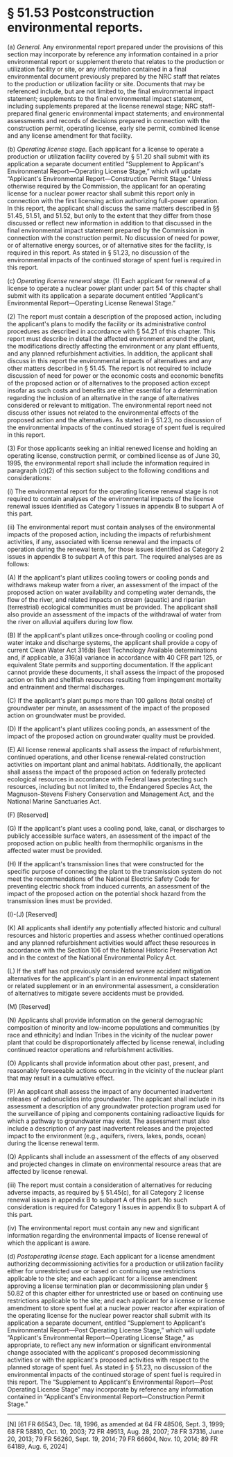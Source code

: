 # § 51.53   Postconstruction environmental reports.

(a) *General.* Any environmental report prepared under the provisions of this section may incorporate by reference any information contained in a prior environmental report or supplement thereto that relates to the production or utilization facility or site, or any information contained in a final environmental document previously prepared by the NRC staff that relates to the production or utilization facility or site. Documents that may be referenced include, but are not limited to, the final environmental impact statement; supplements to the final environmental impact statement, including supplements prepared at the license renewal stage; NRC staff-prepared final generic environmental impact statements; and environmental assessments and records of decisions prepared in connection with the construction permit, operating license, early site permit, combined license and any license amendment for that facility.


(b) *Operating license stage.* Each applicant for a license to operate a production or utilization facility covered by § 51.20 shall submit with its application a separate document entitled “Supplement to Applicant's Environmental Report—Operating License Stage,” which will update “Applicant's Environmental Report—Construction Permit Stage.” Unless otherwise required by the Commission, the applicant for an operating license for a nuclear power reactor shall submit this report only in connection with the first licensing action authorizing full-power operation. In this report, the applicant shall discuss the same matters described in §§ 51.45, 51.51, and 51.52, but only to the extent that they differ from those discussed or reflect new information in addition to that discussed in the final environmental impact statement prepared by the Commission in connection with the construction permit. No discussion of need for power, or of alternative energy sources, or of alternative sites for the facility, is required in this report. As stated in § 51.23, no discussion of the environmental impacts of the continued storage of spent fuel is required in this report.


(c) *Operating license renewal stage.* (1) Each applicant for renewal of a license to operate a nuclear power plant under part 54 of this chapter shall submit with its application a separate document entitled “Applicant's Environmental Report—Operating License Renewal Stage.” 


(2) The report must contain a description of the proposed action, including the applicant's plans to modify the facility or its administrative control procedures as described in accordance with § 54.21 of this chapter. This report must describe in detail the affected environment around the plant, the modifications directly affecting the environment or any plant effluents, and any planned refurbishment activities. In addition, the applicant shall discuss in this report the environmental impacts of alternatives and any other matters described in § 51.45. The report is not required to include discussion of need for power or the economic costs and economic benefits of the proposed action or of alternatives to the proposed action except insofar as such costs and benefits are either essential for a determination regarding the inclusion of an alternative in the range of alternatives considered or relevant to mitigation. The environmental report need not discuss other issues not related to the environmental effects of the proposed action and the alternatives. As stated in § 51.23, no discussion of the environmental impacts of the continued storage of spent fuel is required in this report.


(3) For those applicants seeking an initial renewed license and holding an operating license, construction permit, or combined license as of June 30, 1995, the environmental report shall include the information required in paragraph (c)(2) of this section subject to the following conditions and considerations:


(i) The environmental report for the operating license renewal stage is not required to contain analyses of the environmental impacts of the license renewal issues identified as Category 1 issues in appendix B to subpart A of this part. 


(ii) The environmental report must contain analyses of the environmental impacts of the proposed action, including the impacts of refurbishment activities, if any, associated with license renewal and the impacts of operation during the renewal term, for those issues identified as Category 2 issues in appendix B to subpart A of this part. The required analyses are as follows: 


(A) If the applicant's plant utilizes cooling towers or cooling ponds and withdraws makeup water from a river, an assessment of the impact of the proposed action on water availability and competing water demands, the flow of the river, and related impacts on stream (aquatic) and riparian (terrestrial) ecological communities must be provided. The applicant shall also provide an assessment of the impacts of the withdrawal of water from the river on alluvial aquifers during low flow. 


(B) If the applicant's plant utilizes once-through cooling or cooling pond water intake and discharge systems, the applicant shall provide a copy of current Clean Water Act 316(b) Best Technology Available determinations and, if applicable, a 316(a) variance in accordance with 40 CFR part 125, or equivalent State permits and supporting documentation. If the applicant cannot provide these documents, it shall assess the impact of the proposed action on fish and shellfish resources resulting from impingement mortality and entrainment and thermal discharges.


(C) If the applicant's plant pumps more than 100 gallons (total onsite) of groundwater per minute, an assessment of the impact of the proposed action on groundwater must be provided.


(D) If the applicant's plant utilizes cooling ponds, an assessment of the impact of the proposed action on groundwater quality must be provided. 


(E) All license renewal applicants shall assess the impact of refurbishment, continued operations, and other license renewal-related construction activities on important plant and animal habitats. Additionally, the applicant shall assess the impact of the proposed action on federally protected ecological resources in accordance with Federal laws protecting such resources, including but not limited to, the Endangered Species Act, the Magnuson-Stevens Fishery Conservation and Management Act, and the National Marine Sanctuaries Act.


(F) [Reserved]


(G) If the applicant's plant uses a cooling pond, lake, canal, or discharges to publicly accessible surface waters, an assessment of the impact of the proposed action on public health from thermophilic organisms in the affected water must be provided.


(H) If the applicant's transmission lines that were constructed for the specific purpose of connecting the plant to the transmission system do not meet the recommendations of the National Electric Safety Code for preventing electric shock from induced currents, an assessment of the impact of the proposed action on the potential shock hazard from the transmission lines must be provided. 


(I)-(J) [Reserved]


(K) All applicants shall identify any potentially affected historic and cultural resources and historic properties and assess whether continued operations and any planned refurbishment activities would affect these resources in accordance with the Section 106 of the National Historic Preservation Act and in the context of the National Environmental Policy Act.


(L) If the staff has not previously considered severe accident mitigation alternatives for the applicant's plant in an environmental impact statement or related supplement or in an environmental assessment, a consideration of alternatives to mitigate severe accidents must be provided. 


(M) [Reserved]


(N) Applicants shall provide information on the general demographic composition of minority and low-income populations and communities (by race and ethnicity) and Indian Tribes in the vicinity of the nuclear power plant that could be disproportionately affected by license renewal, including continued reactor operations and refurbishment activities.


(O) Applicants shall provide information about other past, present, and reasonably foreseeable actions occurring in the vicinity of the nuclear plant that may result in a cumulative effect.


(P) An applicant shall assess the impact of any documented inadvertent releases of radionuclides into groundwater. The applicant shall include in its assessment a description of any groundwater protection program used for the surveillance of piping and components containing radioactive liquids for which a pathway to groundwater may exist. The assessment must also include a description of any past inadvertent releases and the projected impact to the environment (e.g., aquifers, rivers, lakes, ponds, ocean) during the license renewal term.


(Q) Applicants shall include an assessment of the effects of any observed and projected changes in climate on environmental resource areas that are affected by license renewal.




(iii) The report must contain a consideration of alternatives for reducing adverse impacts, as required by § 51.45(c), for all Category 2 license renewal issues in appendix B to subpart A of this part. No such consideration is required for Category 1 issues in appendix B to subpart A of this part. 


(iv) The environmental report must contain any new and significant information regarding the environmental impacts of license renewal of which the applicant is aware. 


(d) *Postoperating license stage.* Each applicant for a license amendment authorizing decommissioning activities for a production or utilization facility either for unrestricted use or based on continuing use restrictions applicable to the site; and each applicant for a license amendment approving a license termination plan or decommissioning plan under § 50.82 of this chapter either for unrestricted use or based on continuing use restrictions applicable to the site; and each applicant for a license or license amendment to store spent fuel at a nuclear power reactor after expiration of the operating license for the nuclear power reactor shall submit with its application a separate document, entitled “Supplement to Applicant's Environmental Report—Post Operating License Stage,” which will update “Applicant's Environmental Report—Operating License Stage,” as appropriate, to reflect any new information or significant environmental change associated with the applicant's proposed decommissioning activities or with the applicant's proposed activities with respect to the planned storage of spent fuel. As stated in § 51.23, no discussion of the environmental impacts of the continued storage of spent fuel is required in this report. The “Supplement to Applicant's Environmental Report—Post Operating License Stage” may incorporate by reference any information contained in “Applicant's Environmental Report—Construction Permit Stage.”



---

[N] [61 FR 66543, Dec. 18, 1996, as amended at 64 FR 48506, Sept. 3, 1999; 68 FR 58810, Oct. 10, 2003; 72 FR 49513, Aug. 28, 2007; 78 FR 37316, June 20, 2013; 79 FR 56260, Sept. 19, 2014; 79 FR 66604, Nov. 10, 2014; 89 FR 64189, Aug. 6, 2024]




